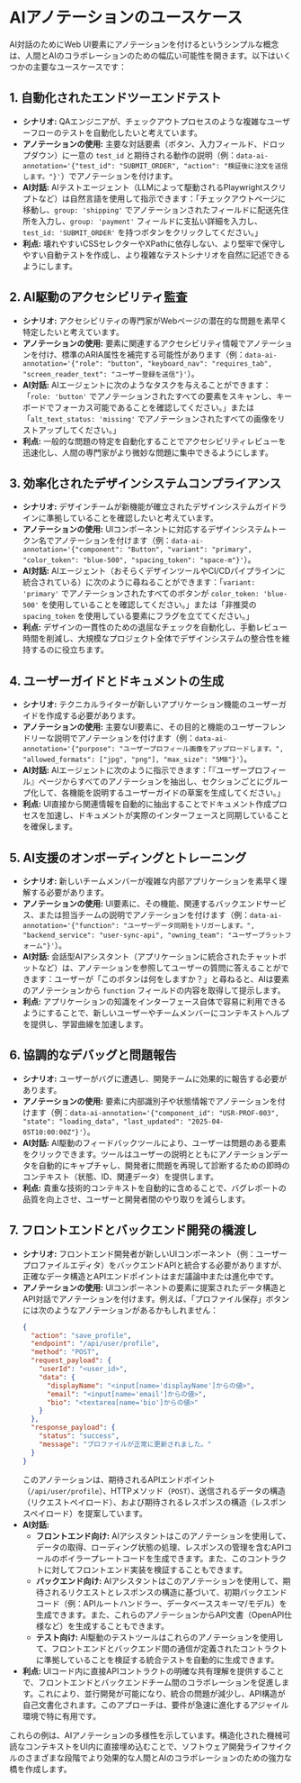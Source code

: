 # AIアノテーションのユースケース

AI対話のためにWeb UI要素にアノテーションを付けるというシンプルな概念は、人間とAIのコラボレーションのための幅広い可能性を開きます。以下はいくつかの主要なユースケースです：

## 1. 自動化されたエンドツーエンドテスト

*   **シナリオ:** QAエンジニアが、チェックアウトプロセスのような複雑なユーザーフローのテストを自動化したいと考えています。
*   **アノテーションの使用:** 主要な対話要素（ボタン、入力フィールド、ドロップダウン）に一意の `test_id` と期待される動作の説明（例：`data-ai-annotation='{"test_id": "SUBMIT_ORDER", "action": "検証後に注文を送信します。"}'`）でアノテーションを付けます。
*   **AI対話:** AIテストエージェント（LLMによって駆動されるPlaywrightスクリプトなど）は自然言語を使用して指示できます：「チェックアウトページに移動し、`group: 'shipping'` でアノテーションされたフィールドに配送先住所を入力し、`group: 'payment'` フィールドに支払い詳細を入力し、`test_id: 'SUBMIT_ORDER'` を持つボタンをクリックしてください。」
*   **利点:** 壊れやすいCSSセレクターやXPathに依存しない、より堅牢で保守しやすい自動テストを作成し、より複雑なテストシナリオを自然に記述できるようにします。

## 2. AI駆動のアクセシビリティ監査

*   **シナリオ:** アクセシビリティの専門家がWebページの潜在的な問題を素早く特定したいと考えています。
*   **アノテーションの使用:** 要素に関連するアクセシビリティ情報でアノテーションを付け、標準のARIA属性を補完する可能性があります（例：`data-ai-annotation='{"role": "button", "keyboard_nav": "requires_tab", "screen_reader_text": "ユーザー登録を送信"}'`）。
*   **AI対話:** AIエージェントに次のようなタスクを与えることができます：「`role: 'button'` でアノテーションされたすべての要素をスキャンし、キーボードでフォーカス可能であることを確認してください。」または「`alt_text_status: 'missing'` でアノテーションされたすべての画像をリストアップしてください。」
*   **利点:** 一般的な問題の特定を自動化することでアクセシビリティレビューを迅速化し、人間の専門家がより微妙な問題に集中できるようにします。

## 3. 効率化されたデザインシステムコンプライアンス

*   **シナリオ:** デザインチームが新機能が確立されたデザインシステムガイドラインに準拠していることを確認したいと考えています。
*   **アノテーションの使用:** UIコンポーネントに対応するデザインシステムトークン名でアノテーションを付けます（例：`data-ai-annotation='{"component": "Button", "variant": "primary", "color_token": "blue-500", "spacing_token": "space-m"}'`）。
*   **AI対話:** AIエージェント（おそらくデザインツールやCI/CDパイプラインに統合されている）に次のように尋ねることができます：「`variant: 'primary'` でアノテーションされたすべてのボタンが `color_token: 'blue-500'` を使用していることを確認してください。」または「非推奨の `spacing_token` を使用している要素にフラグを立ててください。」
*   **利点:** デザインの一貫性のための退屈なチェックを自動化し、手動レビュー時間を削減し、大規模なプロジェクト全体でデザインシステムの整合性を維持するのに役立ちます。

## 4. ユーザーガイドとドキュメントの生成

*   **シナリオ:** テクニカルライターが新しいアプリケーション機能のユーザーガイドを作成する必要があります。
*   **アノテーションの使用:** 主要なUI要素に、その目的と機能のユーザーフレンドリーな説明でアノテーションを付けます（例：`data-ai-annotation='{"purpose": "ユーザープロフィール画像をアップロードします。", "allowed_formats": ["jpg", "png"], "max_size": "5MB"}'`）。
*   **AI対話:** AIエージェントに次のように指示できます：「『ユーザープロフィール』ページからすべてのアノテーションを抽出し、セクションごとにグループ化して、各機能を説明するユーザーガイドの草案を生成してください。」
*   **利点:** UI直接から関連情報を自動的に抽出することでドキュメント作成プロセスを加速し、ドキュメントが実際のインターフェースと同期していることを確保します。

## 5. AI支援のオンボーディングとトレーニング

*   **シナリオ:** 新しいチームメンバーが複雑な内部アプリケーションを素早く理解する必要があります。
*   **アノテーションの使用:** UI要素に、その機能、関連するバックエンドサービス、または担当チームの説明でアノテーションを付けます（例：`data-ai-annotation='{"function": "ユーザーデータ同期をトリガーします。", "backend_service": "user-sync-api", "owning_team": "ユーザープラットフォーム"}'`）。
*   **AI対話:** 会話型AIアシスタント（アプリケーションに統合されたチャットボットなど）は、アノテーションを参照してユーザーの質問に答えることができます：ユーザーが「このボタンは何をしますか？」と尋ねると、AIは要素のアノテーションから `function` フィールドの内容を取得して提示します。
*   **利点:** アプリケーションの知識をインターフェース自体で容易に利用できるようにすることで、新しいユーザーやチームメンバーにコンテキストヘルプを提供し、学習曲線を加速します。

## 6. 協調的なデバッグと問題報告

*   **シナリオ:** ユーザーがバグに遭遇し、開発チームに効果的に報告する必要があります。
*   **アノテーションの使用:** 要素に内部識別子や状態情報でアノテーションを付けます（例：`data-ai-annotation='{"component_id": "USR-PROF-003", "state": "loading_data", "last_updated": "2025-04-05T10:00:00Z"}'`）。
*   **AI対話:** AI駆動のフィードバックツールにより、ユーザーは問題のある要素をクリックできます。ツールはユーザーの説明とともにアノテーションデータを自動的にキャプチャし、開発者に問題を再現して診断するための即時のコンテキスト（状態、ID、関連データ）を提供します。
*   **利点:** 貴重な技術的コンテキストを自動的に含めることで、バグレポートの品質を向上させ、ユーザーと開発者間のやり取りを減らします。

## 7. フロントエンドとバックエンド開発の橋渡し

*   **シナリオ:** フロントエンド開発者が新しいUIコンポーネント（例：ユーザープロファイルエディタ）をバックエンドAPIと統合する必要がありますが、正確なデータ構造とAPIエンドポイントはまだ議論中または進化中です。
*   **アノテーションの使用:** UIコンポーネントの要素に提案されたデータ構造とAPI対話でアノテーションを付けます。例えば、「プロファイル保存」ボタンには次のようなアノテーションがあるかもしれません：
    ```json
    {
      "action": "save_profile",
      "endpoint": "/api/user/profile",
      "method": "POST",
      "request_payload": {
        "userId": "<user_id>",
        "data": {
          "displayName": "<input[name='displayName']からの値>",
          "email": "<input[name='email']からの値>",
          "bio": "<textarea[name='bio']からの値>"
        }
      },
      "response_payload": {
        "status": "success",
        "message": "プロファイルが正常に更新されました。"
      }
    }
    ```
    このアノテーションは、期待されるAPIエンドポイント（`/api/user/profile`）、HTTPメソッド（`POST`）、送信されるデータの構造（リクエストペイロード）、および期待されるレスポンスの構造（レスポンスペイロード）を提案しています。
*   **AI対話:**
    *   **フロントエンド向け:** AIアシスタントはこのアノテーションを使用して、データの取得、ローディング状態の処理、レスポンスの管理を含むAPIコールのボイラープレートコードを生成できます。また、このコントラクトに対してフロントエンド実装を検証することもできます。
    *   **バックエンド向け:** AIアシスタントはこのアノテーションを使用して、期待されるリクエストとレスポンスの構造に基づいて、初期バックエンドコード（例：APIルートハンドラー、データベーススキーマ/モデル）を生成できます。また、これらのアノテーションからAPI文書（OpenAPI仕様など）を生成することもできます。
    *   **テスト向け:** AI駆動のテストツールはこれらのアノテーションを使用して、フロントエンドとバックエンド間の通信が定義されたコントラクトに準拠していることを検証する統合テストを自動的に生成できます。
*   **利点:** UIコード内に直接APIコントラクトの明確な共有理解を提供することで、フロントエンドとバックエンドチーム間のコラボレーションを促進します。これにより、並行開発が可能になり、統合の問題が減少し、API構造が自己文書化されます。このアプローチは、要件が急速に進化するアジャイル環境で特に有用です。

これらの例は、AIアノテーションの多様性を示しています。構造化された機械可読なコンテキストをUI内に直接埋め込むことで、ソフトウェア開発ライフサイクルのさまざまな段階でより効果的な人間とAIのコラボレーションのための強力な橋を作成します。
